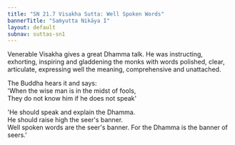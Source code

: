 ```yaml
---
title: "SN 21.7 Visakha Sutta: Well Spoken Words"
bannerTitle: "Saṁyutta Nikāya I" 
layout: default 
subnav: suttas-sn1
---
```


Venerable Visakha gives a great Dhamma talk. He was instructing, exhorting, inspiring and gladdening the monks with words polished, clear, articulate, expressing well the meaning, comprehensive and unattached.  


The Buddha hears it and says:  
'When the wise man is in the midst of fools,    
They do not know him if he does not speak'  

'He should speak and explain the Dhamma.  
He should raise high the seer's banner.  
Well spoken words are the seer's banner.
For the Dhamma is the banner of seers.'

